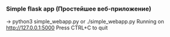 ### Simple flask app (Простейшее веб-приложение)
-> python3 simple_webapp.py or ./simple_webapp.py
Running on http://127.0.0.1:5000
Press CTRL+C to quit
